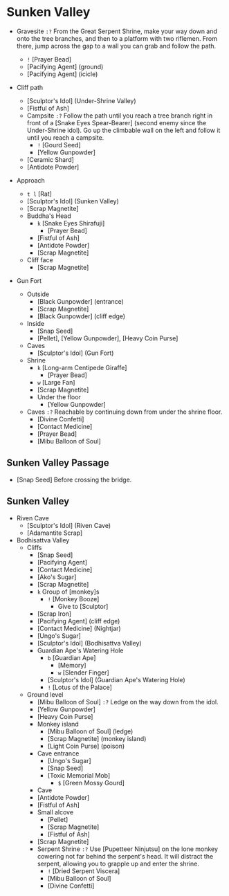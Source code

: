 # Sunken Valley

- Gravesite
  `:?` From the Great Serpent Shrine, make your way down and onto the tree branches, and then to a platform with two riflemen. From there, jump across the gap to a wall you can grab and follow the path.
  + `!` [Prayer Bead]
  + [Pacifying Agent] (ground)
  + [Pacifying Agent] (icicle)

- Cliff path
  + [Sculptor's Idol] (Under-Shrine Valley)
  + [Fistful of Ash]
  - Campsite
    `:?` Follow the path until you reach a tree branch right in front of a [Snake Eyes Spear-Bearer] (second enemy since the Under-Shrine idol). Go up the climbable wall on the left and follow it until you reach a campsite.
    + `!` [Gourd Seed]
    + [Yellow Gunpowder]
  + [Ceramic Shard]
  + [Antidote Powder]
  
- Approach
  + `t l` [Rat]
  + [Sculptor's Idol] (Sunken Valley)
  + [Scrap Magnetite]
  - Buddha's Head
    + `k` [Snake Eyes Shirafuji]
      - [Prayer Bead]
    + [Fistful of Ash]
    + [Antidote Powder]
    + [Scrap Magnetite]
  - Cliff face
    + [Scrap Magnetite]
- Gun Fort
  - Outside
    + [Black Gunpowder] (entrance)
    + [Scrap Magnetite]
    + [Black Gunpowder] (cliff edge)
  - Inside
    + [Snap Seed]
    + [Pellet], [Yellow Gunpowder], [Heavy Coin Purse]
  - Caves
    + [Sculptor's Idol] (Gun Fort)
  - Shrine
    + `k` [Long-arm Centipede Giraffe]
      - [Prayer Bead]
    + `w` [Large Fan]
    + [Scrap Magnetite]
    - Under the floor
      + [Yellow Gunpowder]
  - Caves
    `:?` Reachable by continuing down from under the shrine floor.
    + [Divine Confetti]
    + [Contact Medicine]
    + [Prayer Bead]
    + [Mibu Balloon of Soul]
    
## Sunken Valley Passage
+ [Snap Seed]
  Before crossing the bridge.
  
## Sunken Valley
- Riven Cave
  + [Sculptor's Idol] (Riven Cave)
  + [Adamantite Scrap]
- Bodhisattva Valley
  - Cliffs
    + [Snap Seed]
    + [Pacifying Agent]
    + [Contact Medicine]
    + [Ako's Sugar]
    + [Scrap Magnetite]
    + `k` Group of [monkey]s
      - `!` [Monkey Booze]
        + Give to [Sculptor]
    + [Scrap Iron]
    + [Pacifying Agent] (cliff edge)
    + [Contact Medicine] (Nightjar)
    + [Ungo's Sugar]
    + [Sculptor's Idol] (Bodhisattva Valley)
    - Guardian Ape's Watering Hole
      + `b` [Guardian Ape]
        - [Memory]
        - `w` [Slender Finger]
      + [Sculptor's Idol] (Guardian Ape's Watering Hole)
      + `!` [Lotus of the Palace]
  - Ground level
    + [Mibu Balloon of Soul]
      `:?` Ledge on the way down from the idol.
    + [Yellow Gunpowder]
    + [Heavy Coin Purse]
    - Monkey island
      + [Mibu Balloon of Soul] (ledge)
      + [Scrap Magnetite] (monkey island)
      + [Light Coin Purse] (poison)
    - Cave entrance
      + [Ungo's Sugar]
      + [Snap Seed]
      + [Toxic Memorial Mob]
        + `$` [Green Mossy Gourd]
     - Cave
      + [Antidote Powder]
      + [Fistful of Ash]
      - Small alcove
        + [Pellet]
        + [Scrap Magnetite]
        + [Fistful of Ash]
      + [Scrap Magnetite]
      - Serpent Shrine
        `:?` Use [Pupetteer Ninjutsu] on the lone monkey cowering not far behind the serpent's head. It will distract the serpent, allowing you to grapple up and enter the shrine.
        + `!` [Dried Serpent Viscera]
        + [Mibu Balloon of Soul]
        + [Divine Confetti]
        